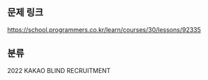 ## 문제 링크
https://school.programmers.co.kr/learn/courses/30/lessons/92335

## 분류
2022 KAKAO BLIND RECRUITMENT